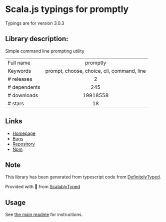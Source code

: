 
# Scala.js typings for promptly

Typings are for version 3.0.3

## Library description:
Simple command line prompting utility

|                    |                 |
| ------------------ | :-------------: |
| Full name          | promptly |
| Keywords           | prompt, choose, choice, cli, command, line |
| # releases         | 2 |
| # dependents       | 245 |
| # downloads        | 19918558 |
| # stars            | 18 |

## Links
- [Homepage](https://github.com/moxystudio/node-promptly)
- [Bugs](https://github.com/moxystudio/node-promptly/issues)
- [Repository](https://github.com/moxystudio/node-promptly)
- [Npm](https://www.npmjs.com/package/promptly)
    


## Note
This library has been generated from typescript code from [DefinitelyTyped](https://definitelytyped.org).

Provided with :purple_heart: from [ScalablyTyped](https://github.com/oyvindberg/ScalablyTyped)

## Usage
See [the main readme](../../readme.md) for instructions.


